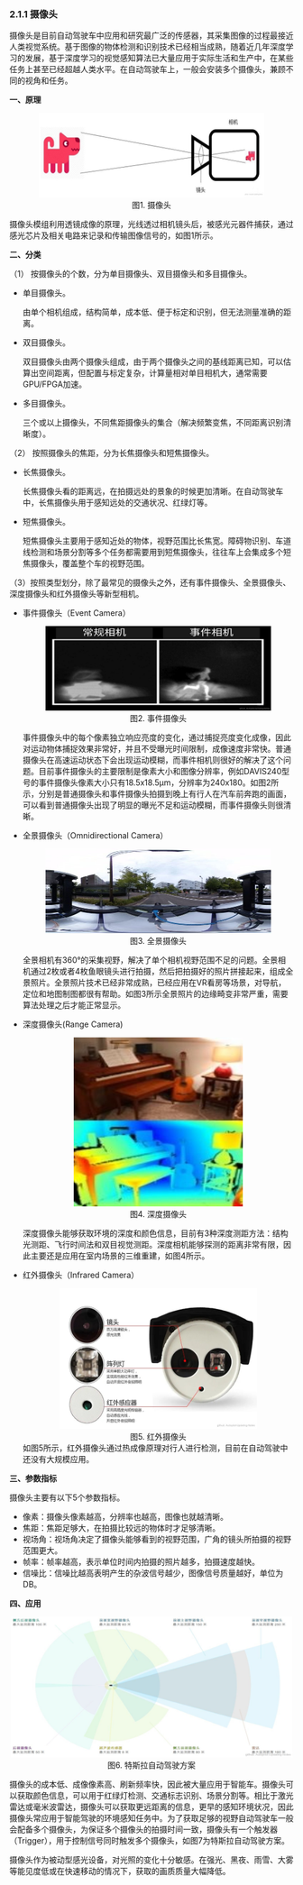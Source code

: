 ### 2.1.1 摄像头

摄像头是目前自动驾驶车中应用和研究最广泛的传感器，其采集图像的过程最接近人类视觉系统。基于图像的物体检测和识别技术已经相当成熟，随着近几年深度学习的发展，基于深度学习的视觉感知算法已大量应用于实际生活和生产中，在某些任务上甚至已经超越人类水平。在自动驾驶车上，一般会安装多个摄像头，兼顾不同的视角和任务。

**一、原理**
  <div align=center>
  <img src="./imgs/2.1.1.1.jpg" width="400" height="150"> 
  </div>
  <div align=center>图1. 摄像头 </div>

  摄像头模组利用透镜成像的原理，光线透过相机镜头后，被感光元器件捕获，通过感光芯片及相关电路来记录和传输图像信号的，如图1所示。

**二、分类**

（1） 按摄像头的个数，分为单目摄像头、双目摄像头和多目摄像头。

- 单目摄像头。

  由单个相机组成，结构简单，成本低、便于标定和识别，但无法测量准确的距离。

- 双目摄像头。

  双目摄像头由两个摄像头组成，由于两个摄像头之间的基线距离已知，可以估算出空间距离，但配置与标定复杂，计算量相对单目相机大，通常需要GPU/FPGA加速。

- 多目摄像头。
  
  三个或以上摄像头，不同焦距摄像头的集合（解决频繁变焦，不同距离识别清晰度）。

（2） 按照摄像头的焦距，分为长焦摄像头和短焦摄像头。

- 长焦摄像头。

  长焦摄像头看的距离远，在拍摄远处的景象的时候更加清晰。在自动驾驶车中，长焦摄像头用于感知远处的交通状况、红绿灯等。

- 短焦摄像头。

  短焦摄像头主要用于感知近处的物体，视野范围比长焦宽。障碍物识别、车道线检测和场景分割等多个任务都需要用到短焦摄像头，往往车上会集成多个短焦摄像头，覆盖整个车的视野范围。

（3）按照类型划分，除了最常见的摄像头之外，还有事件摄像头、全景摄像头、深度摄像头和红外摄像头等新型相机。

- 事件摄像头（Event Camera）
  <div align=center>
  <img src="./imgs/2.1.1.2.jpg" width="400" height="150"> 
  </div>
  <div align=center>图2. 事件摄像头 </div>

  事件摄像头中的每个像素独立响应亮度的变化，通过捕捉亮度变化成像，因此对运动物体捕捉效果非常好，并且不受曝光时间限制，成像速度非常快。普通摄像头在高速运动状态下会出现运动模糊，而事件相机则很好的解决了这个问题。目前事件摄像头的主要限制是像素大小和图像分辨率，例如DAVIS240型号的事件摄像头像素大小只有18.5x18.5µm，分辨率为240x180。如图2所示，分别是普通摄像头和事件摄像头拍摄到晚上有行人在汽车前奔跑的画面，可以看到普通摄像头出现了明显的曝光不足和运动模糊，而事件摄像头则很清晰。

- 全景摄像头（Omnidirectional Camera）
  <div align=center>
  <img src="./imgs/2.1.1.3.jpg" width="400" height="150"> 
  </div>
  <div align=center>图3. 全景摄像头 </div>

  全景相机有360°的采集视野，解决了单个相机视野范围不足的问题。全景相机通过2枚或者4枚鱼眼镜头进行拍摄，然后把拍摄好的照片拼接起来，组成全景照片。全景照片技术已经非常成熟，已经应用在VR看房等场景，对导航，定位和地图制图都很有帮助。如图3所示全景照片的边缘畸变非常严重，需要算法处理之后才能正常显示。

- 深度摄像头(Range Camera)

  <div align=center>
  <img src="./imgs/2.1.1.4.jpg" width="300" height="300"> 
  </div>
  <div align=center>图4. 深度摄像头 </div>

  深度摄像头能够获取环境的深度和颜色信息，目前有3种深度测距方法：结构光测距、飞行时间法和双目视觉测距。深度相机能够探测的距离非常有限，因此主要还是应用在室内场景的三维重建，如图4所示。

- 红外摄像头（Infrared Camera）
  <div align=center>
  <img src="./imgs/2.1.1.5.jpg" width="350" height="250"> 
  </div>
  <div align=center>图5. 红外摄像头 </div>
  如图5所示，红外摄像头通过热成像原理对行人进行检测，目前在自动驾驶中还没有大规模应用。

**三、参数指标**

  摄像头主要有以下5个参数指标。
  - 像素：摄像头像素越高，分辨率也越高，图像也就越清晰。
  - 焦距：焦距足够大，在拍摄比较远的物体时才足够清晰。
  - 视场角：视场角决定了摄像头能够看到的视野范围，广角的镜头所拍摄的视野范围更大。
  - 帧率：帧率越高，表示单位时间内拍摄的照片越多，拍摄速度越快。
  - 信噪比：信噪比越高表明产生的杂波信号越少，图像信号质量越好，单位为DB。

**四、应用**
  <div align=center>
  <img src="./imgs/2.1.1.6.jpg" width="500" height="250"> 
  </div>
  <div align=center>图6. 特斯拉自动驾驶方案 </div>

  摄像头的成本低、成像像素高、刷新频率快，因此被大量应用于智能车。摄像头可以获取颜色信息，可以用于红绿灯检测、交通标志识别、场景分割等。相比于激光雷达或毫米波雷达，摄像头可以获取更远距离的信息，更早的感知环境状况，因此摄像头常应用于智能驾驶的环境感知任务中。为了获取足够的视野自动驾驶车一般会配备多个摄像头，为保证多个摄像头的拍摄时间一致，摄像头有一个触发器（Trigger），用于控制信号同时触发多个摄像头，如图7为特斯拉自动驾驶方案。

  摄像头作为被动型感光设备，对光照的变化十分敏感。在强光、黑夜、雨雪、大雾等能见度低或在快速移动的情况下，获取的画质质量大幅降低。


